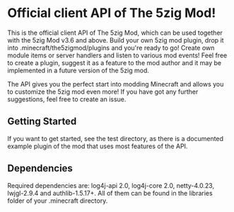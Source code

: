 Official client API of The 5zig Mod!
=

This is the official client API of The 5zig Mod, which can be used together with the 5zig Mod v3.6 and above.
Build your own 5zig mod plugin, drop it into .minecraft/the5zigmod/plugins and you're ready to go! Create
own module items or server handlers and listen to various mod events! Feel free to create a plugin, suggest
it as a feature to the mod author and it may be implemented in a future version of the 5zig mod.

The API gives you the perfect start into modding Minecraft and allows you to customize the 5zig mod even more!
If you have got any further suggestions, feel free to create an issue.

Getting Started
-
If you want to get started, see the test directory, as there is a documented example plugin of the mod that uses
most features of the API.

Dependencies
-
Required dependencies are: log4j-api 2.0, log4j-core 2.0, netty-4.0.23, lwjgl-2.9.4 and authlib-1.5.17+. All of them can
be found in the libraries folder of your .minecraft directory.

